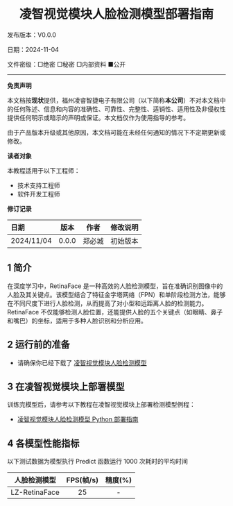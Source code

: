 <h1 align="center">凌智视觉模块人脸检测模型部署指南</h1>

发布版本：V0.0.0

日期：2024-11-04

文件密级：□绝密 □秘密 □内部资料 ■公开  

---

**免责声明**  

本文档按**现状**提供，福州凌睿智捷电子有限公司（以下简称**本公司**）不对本文档中的任何陈述、信息和内容的准确性、可靠性、完整性、适销性、适用性及非侵权性提供任何明示或暗示的声明或保证。本文档仅作为使用指导的参考。  

由于产品版本升级或其他原因，本文档可能在未经任何通知的情况下不定期更新或修改。  

**读者对象**  

本教程适用于以下工程师：  

- 技术支持工程师  
- 软件开发工程师  

**修订记录**  

| **日期**   | **版本** | **作者** | **修改说明** |
| :--------- | -------- | -------- | ------------ |
| 2024/11/04 | 0.0.0    | 郑必城     | 初始版本     |

## 1 简介

在深度学习中，RetinaFace 是一种高效的人脸检测模型，旨在准确识别图像中的人脸及其关键点。该模型结合了特征金字塔网络（FPN）和单阶段检测方法，能够在不同尺度下进行人脸检测，从而提高了对小型和远距离人脸的检测能力。RetinaFace 不仅能够检测人脸位置，还能提供人脸的五个关键点（如眼睛、鼻子和嘴巴）的坐标，适用于多种人脸识别和分析应用。

## 2 运行前的准备

* 请确保你已经下载了 [凌智视觉模块人脸检测模型](https://gitee.com/LockzhinerAI/LockzhinerVisionModule/releases/download/v0.0.3/LZ-RetinaFace-2024-1121-1627.rknn)

## 3 在凌智视觉模块上部署模型

训练完模型后，请参考以下教程在凌智视觉模块上部署检测模型例程：

<!-- * [凌智视觉模块检测模型 C++ 部署指南](./cpp/README.md) -->
* [凌智视觉模块人脸检测模型 Python 部署指南](./python/README_BAK.md)

## 4 各模型性能指标

以下测试数据为模型执行 Predict 函数运行 1000 次耗时的平均时间

| 人脸检测模型 | FPS(帧/s) | 精度(%) |
|:-------:|:--------:|:----:|
|LZ-RetinaFace|    25    |   -   |